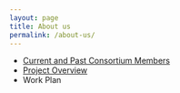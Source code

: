 ```yaml
---
layout: page
title: About us
permalink: /about-us/
---
```


- [Current and Past Consortium Members](/about-us/consortium/)
- [Project Overview](/about-us/project-overview/)
- Work Plan 
